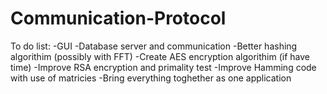 # Communication-Protocol
To do list:
-GUI
-Database server and communication
-Better hashing algorithim (possibly with FFT)
-Create AES encryption algorithim (if have time)
-Improve RSA encryption and primality test
-Improve Hamming code with use of matricies
-Bring everything toghether as one application
